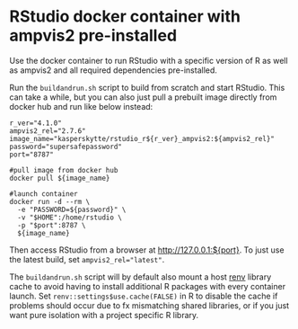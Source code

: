 # RStudio docker container with ampvis2 pre-installed
Use the docker container to run RStudio with a specific version of R as well as ampvis2 and all required dependencies pre-installed. 

Run the `buildandrun.sh` script to build from scratch and start RStudio. This can take a while, but you can also just pull a prebuilt image directly from docker hub and run like below instead:

```
r_ver="4.1.0"
ampvis2_rel="2.7.6"
image_name="kasperskytte/rstudio_r${r_ver}_ampvis2:${ampvis2_rel}"
password="supersafepassword"
port="8787"

#pull image from docker hub
docker pull ${image_name}

#launch container
docker run -d --rm \
  -e "PASSWORD=${password}" \
  -v "$HOME":/home/rstudio \
  -p "$port":8787 \
  ${image_name}
```

Then access RStudio from a browser at http://127.0.0.1:${port}. To just use the latest build, set `ampvis2_rel="latest"`.

The `buildandrun.sh` script will by default also mount a host [renv](https://rstudio.github.io/renv/index.html) library cache to avoid having to install additional R packages with every container launch. Set `renv::settings$use.cache(FALSE)` in R to disable the cache if problems should occur due to fx mismatching shared libraries, or if you just want pure isolation with a project specific R library.
